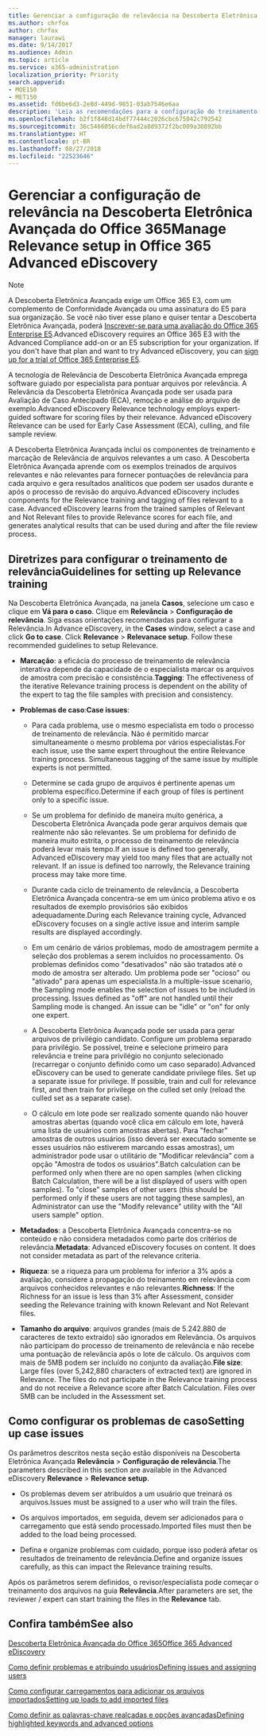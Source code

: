```yaml
---
title: Gerenciar a configuração de relevância na Descoberta Eletrônica Avançada do Office 365
ms.author: chrfox
author: chrfox
manager: laurawi
ms.date: 9/14/2017
ms.audience: Admin
ms.topic: article
ms.service: o365-administration
localization_priority: Priority
search.appverid:
- MOE150
- MET150
ms.assetid: fd6be6d3-2e8d-449d-9851-03ab7546e6aa
description: 'Leia as recomendações para a configuração do treinamento em relevância na Descoberta Eletrônica Avançada do Office 365 para classificar arquivos por relevância e gerar resultados analíticos.  '
ms.openlocfilehash: b2f1f848d14bdf77444c2026cbc675042c792542
ms.sourcegitcommit: 36c5466056cdef6ad2a8d9372f2bc009a30892bb
ms.translationtype: HT
ms.contentlocale: pt-BR
ms.lasthandoff: 08/27/2018
ms.locfileid: "22523646"
---
```

# <a name="manage-relevance-setup-in-office-365-advanced-ediscovery"></a><span data-ttu-id="fd1a6-103">Gerenciar a configuração de relevância na Descoberta Eletrônica Avançada do Office 365</span><span class="sxs-lookup"><span data-stu-id="fd1a6-103">Manage Relevance setup in Office 365 Advanced eDiscovery</span></span>

> [!NOTE]
> <span data-ttu-id="fd1a6-p101">A Descoberta Eletrônica Avançada exige um Office 365 E3, com um complemento de Conformidade Avançada ou uma assinatura do E5 para sua organização. Se você não tiver esse plano e quiser tentar a Descoberta Eletrônica Avançada, poderá [Inscrever-se para uma avaliação do Office 365 Enterprise E5](https://go.microsoft.com/fwlink/p/?LinkID=698279).</span><span class="sxs-lookup"><span data-stu-id="fd1a6-p101">Advanced eDiscovery requires an Office 365 E3 with the Advanced Compliance add-on or an E5 subscription for your organization. If you don't have that plan and want to try Advanced eDiscovery, you can [sign up for a trial of Office 365 Enterprise E5](https://go.microsoft.com/fwlink/p/?LinkID=698279).</span></span> 
  
 <span data-ttu-id="fd1a6-p102">A tecnologia de Relevância de Descoberta Eletrônica Avançada emprega software guiado por especialista para pontuar arquivos por relevância. A Relevância da Descoberta Eletrônica Avançada pode ser usada para Avaliação de Caso Antecipado (ECA), remoção e análise do arquivo de exemplo.</span><span class="sxs-lookup"><span data-stu-id="fd1a6-p102">Advanced eDiscovery Relevance technology employs expert-guided software for scoring files by their relevance. Advanced eDiscovery Relevance can be used for Early Case Assessment (ECA), culling, and file sample review.</span></span> 
  
 <span data-ttu-id="fd1a6-p103">A Descoberta Eletrônica Avançada inclui os componentes de treinamento e marcação de Relevância de arquivos relevantes a um caso. A Descoberta Eletrônica Avançada aprende com os exemplos treinados de arquivos relevantes e não relevantes para fornecer pontuações de relevância para cada arquivo e gera resultados analíticos que podem ser usados durante e após o processo de revisão do arquivo.</span><span class="sxs-lookup"><span data-stu-id="fd1a6-p103">Advanced eDiscovery includes components for the Relevance training and tagging of files relevant to a case. Advanced eDiscovery learns from the trained samples of Relevant and Not Relevant files to provide Relevance scores for each file, and generates analytical results that can be used during and after the file review process.</span></span> 
  
## <a name="guidelines-for-setting-up-relevance-training"></a><span data-ttu-id="fd1a6-110">Diretrizes para configurar o treinamento de relevância</span><span class="sxs-lookup"><span data-stu-id="fd1a6-110">Guidelines for setting up Relevance training</span></span>

 <span data-ttu-id="fd1a6-p104">Na Descoberta Eletrônica Avançada, na janela **Casos**, selecione um caso e clique em **Vá para o caso**. Clique em **Relevância** \> **Configuração de relevância**. Siga essas orientações recomendadas para configurar a Relevância.</span><span class="sxs-lookup"><span data-stu-id="fd1a6-p104">In Advance eDiscovery, in the **Cases** window, select a case and click **Go to case**. Click **Relevance** \> **Relevanace setup**. Follow these recommended guidelines to setup Relevance.</span></span> 
  
- <span data-ttu-id="fd1a6-114">**Marcação**: a eficácia do processo de treinamento de relevância interativa depende da capacidade de o especialista marcar os arquivos de amostra com precisão e consistência.</span><span class="sxs-lookup"><span data-stu-id="fd1a6-114">**Tagging**: The effectiveness of the iterative Relevance training process is dependent on the ability of the expert to tag the file samples with precision and consistency.</span></span>
    
- <span data-ttu-id="fd1a6-115">**Problemas de caso**:</span><span class="sxs-lookup"><span data-stu-id="fd1a6-115">**Case issues**:</span></span> 
    
  - <span data-ttu-id="fd1a6-p105">Para cada problema, use o mesmo especialista em todo o processo de treinamento de relevância. Não é permitido marcar simultaneamente o mesmo problema por vários especialistas.</span><span class="sxs-lookup"><span data-stu-id="fd1a6-p105">For each issue, use the same expert throughout the entire Relevance training process. Simultaneous tagging of the same issue by multiple experts is not permitted.</span></span>
    
  - <span data-ttu-id="fd1a6-118">Determine se cada grupo de arquivos é pertinente apenas um problema específico.</span><span class="sxs-lookup"><span data-stu-id="fd1a6-118">Determine if each group of files is pertinent only to a specific issue.</span></span> 
    
  - <span data-ttu-id="fd1a6-p106">Se um problema for definido de maneira muito genérica, a Descoberta Eletrônica Avançada pode gerar arquivos demais que realmente não são relevantes. Se um problema for definido de maneira muito estrita, o processo de treinamento de relevância poderá levar mais tempo.</span><span class="sxs-lookup"><span data-stu-id="fd1a6-p106">If an issue is defined too generally, Advanced eDiscovery may yield too many files that are actually not relevant. If an issue is defined too narrowly, the Relevance training process may take more time.</span></span> 
    
  - <span data-ttu-id="fd1a6-121">Durante cada ciclo de treinamento de relevância, a Descoberta Eletrônica Avançada concentra-se em um único problema ativo e os resultados de exemplo provisórios são exibidos adequadamente.</span><span class="sxs-lookup"><span data-stu-id="fd1a6-121">During each Relevance training cycle, Advanced eDiscovery focuses on a single active issue and interim sample results are displayed accordingly.</span></span>
    
  - <span data-ttu-id="fd1a6-p107">Em um cenário de vários problemas, modo de amostragem permite a seleção dos problemas a serem incluídos no processamento. Os problemas definidos como "desativados" não são tratados até o modo de amostra ser alterado. Um problema pode ser "ocioso" ou "ativado" para apenas um especialista.</span><span class="sxs-lookup"><span data-stu-id="fd1a6-p107">In a multiple-issue scenario, the Sampling mode enables the selection of issues to be included in processing. Issues defined as "off" are not handled until their Sampling mode is changed. An issue can be "idle" or "on" for only one expert.</span></span>
    
  -  <span data-ttu-id="fd1a6-p108">A Descoberta Eletrônica Avançada pode ser usada para gerar arquivos de privilégio candidato. Configure um problema separado para privilégio. Se possível, treine e selecione primeiro para relevância e treine para privilégio no conjunto selecionado (recarregar o conjunto definido como um caso separado).</span><span class="sxs-lookup"><span data-stu-id="fd1a6-p108">Advanced eDiscovery can be used to generate candidate privilege files. Set up a separate issue for privilege. If possible, train and cull for relevance first, and then train for privilege on the culled set only (reload the culled set as a separate case).</span></span> 
    
  - <span data-ttu-id="fd1a6-p109">O cálculo em lote pode ser realizado somente quando não houver amostras abertas (quando você clica em cálculo em lote, haverá uma lista de usuários com amostras abertas). Para "fechar" amostras de outros usuários (isso deverá ser executado somente se esses usuários não estiverem marcando essas amostras), um administrador pode usar o utilitário de "Modificar relevância" com a opção "Amostra de todos os usuários".</span><span class="sxs-lookup"><span data-stu-id="fd1a6-p109">Batch calculation can be performed only when there are no open samples (when clicking Batch Calculation, there will be a list displayed of users with open samples). To "close" samples of other users (this should be performed only if these users are not tagging these samples), an Administrator can use the "Modify relevance" utility with the "All users sample" option.</span></span>
    
- <span data-ttu-id="fd1a6-p110">**Metadados**: a Descoberta Eletrônica Avançada concentra-se no conteúdo e não considera metadados como parte dos critérios de relevância.</span><span class="sxs-lookup"><span data-stu-id="fd1a6-p110">**Metadata**: Advanced eDiscovery focuses on content. It does not consider metadata as part of the relevance criteria.</span></span> 
    
- <span data-ttu-id="fd1a6-132">**Riqueza**: se a riqueza para um problema for inferior a 3% após a avaliação, considere a propagação do treinamento em relevância com arquivos conhecidos relevantes e não relevantes.</span><span class="sxs-lookup"><span data-stu-id="fd1a6-132">**Richness**: If the Richness for an issue is less than 3% after Assessment, consider seeding the Relevance training with known Relevant and Not Relevant files.</span></span>
    
- <span data-ttu-id="fd1a6-p111">**Tamanho do arquivo**: arquivos grandes (mais de 5.242.880 de caracteres de texto extraído) são ignorados em Relevância. Os arquivos não participam do processo de treinamento de relevância e não recebe uma pontuação de relevância após o lote de cálculo. Os arquivos com mais de 5MB podem ser incluído no conjunto da avaliação.</span><span class="sxs-lookup"><span data-stu-id="fd1a6-p111">**File size**: Large files (over 5,242,880 characters of extracted text) are ignored in Relevance. The files do not participate in the Relevance training process and do not receive a Relevance score after Batch Calculation. Files over 5MB can be included in the Assessment set.</span></span>
    
## <a name="setting-up-case-issues"></a><span data-ttu-id="fd1a6-136">Como configurar os problemas de caso</span><span class="sxs-lookup"><span data-stu-id="fd1a6-136">Setting up case issues</span></span>

<span data-ttu-id="fd1a6-137">Os parâmetros descritos nesta seção estão disponíveis na Descoberta Eletrônica Avançada **Relevância** \> **Configuração de relevância**.</span><span class="sxs-lookup"><span data-stu-id="fd1a6-137">The parameters described in this section are available in the Advanced eDiscovery **Relevance** \> **Relevance setup**.</span></span> 
  
- <span data-ttu-id="fd1a6-138">Os problemas devem ser atribuídos a um usuário que treinará os arquivos.</span><span class="sxs-lookup"><span data-stu-id="fd1a6-138">Issues must be assigned to a user who will train the files.</span></span>
    
- <span data-ttu-id="fd1a6-139">Os arquivos importados, em seguida, devem ser adicionados para o carregamento que está sendo processado.</span><span class="sxs-lookup"><span data-stu-id="fd1a6-139">Imported files must then be added to the load being processed.</span></span>
    
- <span data-ttu-id="fd1a6-140">Defina e organize problemas com cuidado, porque isso poderá afetar os resultados de treinamento de relevância.</span><span class="sxs-lookup"><span data-stu-id="fd1a6-140">Define and organize issues carefully, as this can impact the Relevance training results.</span></span>
    
<span data-ttu-id="fd1a6-141">Após os parâmetros serem definidos, o revisor/especialista pode começar o treinamento dos arquivos na guia **Relevância**.</span><span class="sxs-lookup"><span data-stu-id="fd1a6-141">After parameters are set, the reviewer / expert can start training the files in the **Relevance** tab.</span></span> 
  
## <a name="see-also"></a><span data-ttu-id="fd1a6-142">Confira também</span><span class="sxs-lookup"><span data-stu-id="fd1a6-142">See also</span></span>

[<span data-ttu-id="fd1a6-143">Descoberta Eletrônica Avançada do Office 365</span><span class="sxs-lookup"><span data-stu-id="fd1a6-143">Office 365 Advanced eDiscovery</span></span>](office-365-advanced-ediscovery.md)
  
[<span data-ttu-id="fd1a6-144">Como definir problemas e atribuindo usuários</span><span class="sxs-lookup"><span data-stu-id="fd1a6-144">Defining issues and assigning users</span></span>](define-issues-and-assign-users.md)
  
[<span data-ttu-id="fd1a6-145">Como configurar carregamentos para adicionar os arquivos importados</span><span class="sxs-lookup"><span data-stu-id="fd1a6-145">Setting up loads to add imported files</span></span>](set-up-loads-to-add-imported-files.md)
  
[<span data-ttu-id="fd1a6-146">Como definir as palavras-chave realçadas e opções avançadas</span><span class="sxs-lookup"><span data-stu-id="fd1a6-146">Defining highlighted keywords and advanced options</span></span>](define-highlighted-keywords-and-advanced-options.md)

